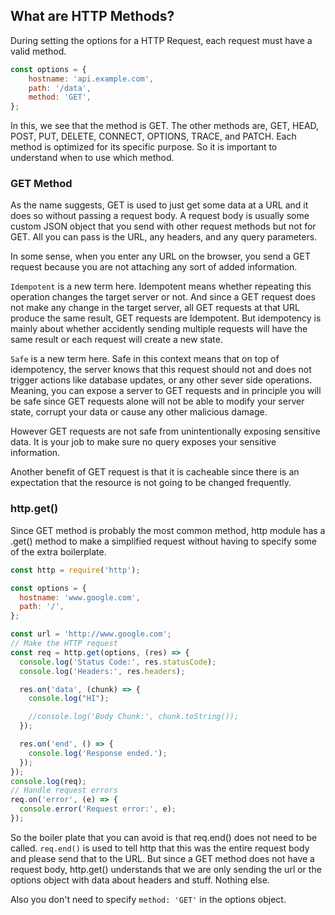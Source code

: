 ## What are HTTP Methods?

During setting the options for a HTTP Request, each request must have a valid method. 
```javascript
const options = {
    hostname: 'api.example.com',
    path: '/data',
    method: 'GET',
};
```

In this, we see that the method is GET. The other methods are, GET, HEAD, POST, PUT, DELETE, CONNECT,
OPTIONS, TRACE, and PATCH. Each method is optimized for its specific purpose. So it is important to understand
when to use which method. 

### GET Method

As the name suggests, GET is used to just get some data at a URL and it does so without passing a request
body. A request body is usually some custom JSON object that you send with other request methods but 
not for GET. All you can pass is the URL, any headers, and any query parameters. 

In some sense, when you enter any URL on the browser, you send a GET request because you are not attaching any
sort of added information. 

`Idempotent` is a new term here. Idempotent means whether repeating this operation changes the target 
server or not. And since a GET request does not make any change in the target server, all GET requests at that URL 
produce the same result, GET requests are Idempotent. But idempotency is mainly about whether accidently 
sending multiple requests will have the same result or each request will create a new state. 

`Safe` is a new term here. Safe in this context means that on top of idempotency, the server knows that 
this request should not and does not trigger actions like database updates, or any other sever side 
operations. Meaning, you can expose a server to GET requests and in principle you will be safe since 
GET requests alone will not be able to modify your server state, corrupt your data or cause any other 
malicious damage. 

However GET requests are not safe from unintentionally exposing sensitive data. It is your job to make 
sure no query exposes your sensitive information. 

Another benefit of GET request is that it is cacheable since there is an expectation that the resource 
is not going to be changed frequently. 

### http.get()

Since GET method is probably the most common method, http module has a .get() method to make a simplified 
request without having to specify some of the extra boilerplate. 

```javascript 
const http = require('http');

const options = {
  hostname: 'www.google.com',
  path: '/',
};

const url = 'http://www.google.com';
// Make the HTTP request
const req = http.get(options, (res) => {
  console.log('Status Code:', res.statusCode);
  console.log('Headers:', res.headers);

  res.on('data', (chunk) => {
    console.log("HI");

    //console.log('Body Chunk:', chunk.toString());
  });

  res.on('end', () => {
    console.log('Response ended.');
  });
});
console.log(req);
// Handle request errors
req.on('error', (e) => {
  console.error('Request error:', e);
});
```

So the boiler plate that you can avoid is that req.end() does not need to be called. `req.end()` is used 
to tell http that this was the entire request body and please send that to the URL. But since a GET method
does not have a request body, http.get() understands that we are only sending the url or the options 
object with data about headers and stuff. Nothing else. 

Also you don't need to specify `method: 'GET'` in the options object. 